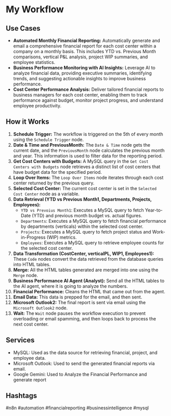 # My Workflow

## Use Cases

- **Automated Monthly Financial Reporting:** Automatically generate and email a comprehensive financial report for each cost center within a company on a monthly basis. This includes YTD vs. Previous Month comparisons, vertical P&L analysis, project WIP summaries, and employee statistics.
- **Business Performance Monitoring with AI Insights:** Leverage AI to analyze financial data, providing executive summaries, identifying trends, and suggesting actionable insights to improve business performance.
- **Cost Center Performance Analysis:** Deliver tailored financial reports to business managers for each cost center, enabling them to track performance against budget, monitor project progress, and understand employee productivity.

## How it Works

1.  **Schedule Trigger:** The workflow is triggered on the 5th of every month using the `Schedule Trigger` node.
2.  **Date & Time and PreviousMonth:** The `Date & Time` node gets the current date, and the `PreviousMonth` node calculates the previous month and year. This information is used to filter data for the reporting period.
3.  **Get Cost Centers with Budgets:** A MySQL query in the `Get Cost Centers with Budgets` node retrieves a distinct list of cost centers that have budget data for the specified period.
4.  **Loop Over Items:** The `Loop Over Items` node iterates through each cost center returned by the previous query.
5.  **Selected Cost Center:** The current cost center is set in the `Selected Cost Center` node as a variable.
6.  **Data Retrieval (YTD vs Previous Month1, Departments, Projects, Employees):**
    -   `YTD vs Prevoius Month1`: Executes a MySQL query to fetch Year-to-Date (YTD) and previous month budget vs. actual figures.
    -   `Departments`: Executes a MySQL query to fetch financial performance by departments (verticals) within the selected cost center.
    -   `Projects`: Executes a MySQL query to fetch project status and Work-in-Progress (WIP) metrics.
    -   `Employees`: Executes a MySQL query to retrieve employee counts for the selected cost center.
7.  **Data Transformation (CostCenter, verticalPL, WIP1, Employees1):** These `Code` nodes convert the data retrieved from the database queries into HTML tables.
8.  **Merge:** All the HTML tables generated are merged into one using the `Merge` node.
9. **Business Performance AI Agent (Analyst):** Send all the HTML tables to the AI agent, where it is going to analyze the numbers.
10. **Financial Performance:** Cleans the HTML that came out from the agent.
11. **Email Data:** This data is prepped for the email, and then sent.
12. **Microsoft Outlook2:** The final report is sent via email using the `Microsoft Outlook2` node.
13. **Wait:** The `Wait` node pauses the workflow execution to prevent overloading or email spamming, and then loops back to process the next cost center.

## Services

-   MySQL: Used as the data source for retrieving financial, project, and employee data.
-   Microsoft Outlook: Used to send the generated financial reports via email.
-   Google Gemini: Used to Analyze the Financial Performance and generate report
## Hashtags

#n8n #automation #financialreporting #businessintelligence #mysql
